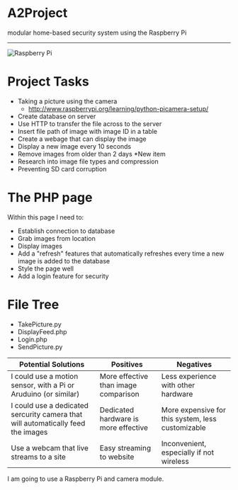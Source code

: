 A2Project
=========
modular home-based security system using the Raspberry Pi
<hr>

![Raspberry Pi](https://lh6.googleusercontent.com/-m88dpWcWBI4/AAAAAAAAAAI/AAAAAAAAAts/50q64HIGyxY/s100-c-k-no/photo.jpg)


Project Tasks
=============

 * Taking a picture using the camera
   * http://www.raspberrypi.org/learning/python-picamera-setup/
 * Create database on server
 * Use HTTP to transfer the file across to the server
 * Insert file path of image with image ID in a table
 * Create a webage that can display the image
 * Display a new image every 10 seconds
 * Remove images from older than 2 days
   *New item
 * Research into image file types and compression
 * Preventing SD card corruption


The PHP page
============
 Within this page I need to:
  * Establish connection to database
  * Grab images from location
  * Display images
  * Add a "refresh" features that automatically refreshes every time a new image is added to the database
  * Style the page well
  * Add a login feature for security

File Tree
=========
 * TakePicture.py
 * DisplayFeed.php
 * Login.php
 * SendPicture.py
 
|Potential Solutions|Positives|Negatives|
|-------------------|---------|---------|
|I could use a motion sensor, with a Pi or Aruduino (or similar)|More effective than image comparison|Less experience with other hardware|
|I could use a dedicated sercurity camera that will automatically feed the images|Dedicated hardware is more effective|More expensive for this system, less customizable|
|Use a webcam that live streams to a site|Easy streaming to website|Inconvenient, especially if not wireless|

I am going to use a Raspberry Pi and camera module.
